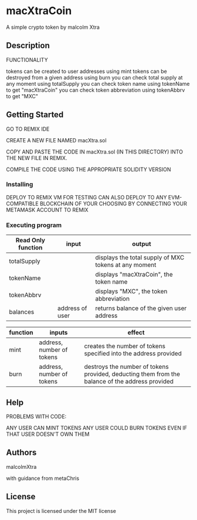 # macXtraCoin

A simple crypto token by malcolm Xtra

## Description

FUNCTIONALITY

tokens can be created to user addresses using mint
tokens can be destroyed from a given address using burn
you can check total supply at any moment using totalSupply
you can check token name using tokenName to get "macXtraCoin"
you can check token abbreviation using tokenAbbrv to get "MXC"

## Getting Started

GO TO REMIX IDE

CREATE A NEW FILE NAMED macXtra.sol

COPY AND PASTE THE CODE IN macXtra.sol (IN THIS DIRECTORY) INTO THE NEW FILE IN REMIX.

COMPILE THE CODE USING THE APPROPRIATE SOLIDITY VERSION

### Installing

DEPLOY TO REMIX VM FOR TESTING
CAN ALSO DEPLOY TO ANY EVM-COMPATIBLE BLOCKCHAIN OF YOUR CHOOSING BY CONNECTING YOUR METAMASK ACCOUNT TO REMIX

### Executing program

|Read Only function|input|output|
|----------------|---|-------|
|totalSupply||displays the total supply of MXC tokens at any moment|
|tokenName||displays "macXtraCoin", the token name|
|tokenAbbrv||displays "MXC", the token abbreviation|
|balances|address of user|returns balance of the given user address|


|function|inputs|effect|
|----------|-----|-------|
|mint|address, number of tokens| creates the number of tokens specified into the address provided|
|burn|address, number of tokens| destroys the number of tokens provided, deducting them from the balance of the address provided|





## Help

PROBLEMS WITH CODE:

ANY USER CAN MINT TOKENS
ANY USER COULD BURN TOKENS EVEN IF THAT USER DOESN'T OWN THEM

## Authors

malcolmXtra

with guidance from metaChris


## License

This project is licensed under the MIT license